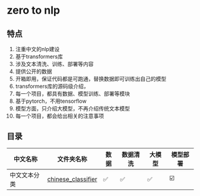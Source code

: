 # zero to nlp

## 特点
1. 注重中文的nlp建设
2. 基于transformers库
3. 涉及文本清洗、训练、部署等内容
4. 提供公开的数据
5. 开箱即用，保证代码都是可跑通，替换数据即可训练出自己的模型
6. transformers库的源码级介绍，
7. 每一个项目，都具有数据、模型训练、部署等模块
8. 基于pytorch，不用tensorflow
9. 模型方面，只介绍大模型，不再介绍传统文本模型
10. 每一个项目，都会给出相关的注意事项


## 目录

| 中文名称   | 文件夹名称                                                                                           | 数据  | 数据清洗 | 大模型 | 模型部署 |
|--------|-------------------------------------------------------------------------------------------------|-----|------|-----|------|
| 中文文本分类 | [chinese_classifier](https://github.com/yuanzhoulvpi2017/zero_nlp/tree/main/chinese_classifier) | ✅   | ✅    | ✅   | ☑️   |
